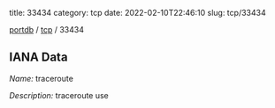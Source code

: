 title: 33434
category: tcp
date: 2022-02-10T22:46:10
slug: tcp/33434

[portdb](/) / [tcp](/category/tcp.html) / 33434


## IANA Data

_Name:_ traceroute

_Description:_ traceroute use

